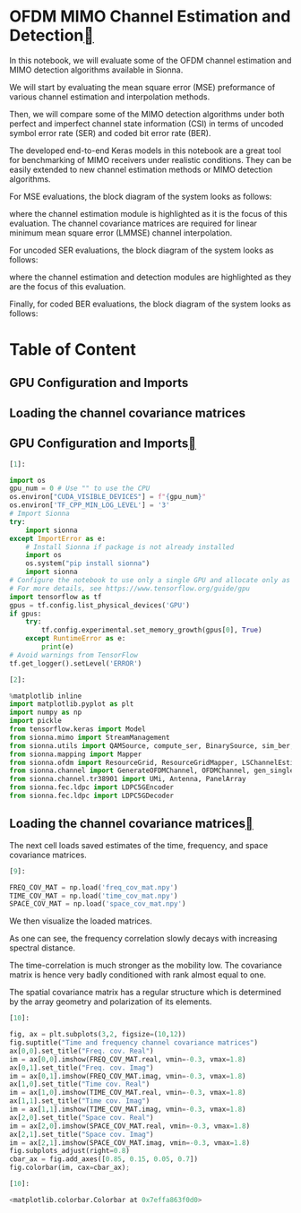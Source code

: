 # OFDM MIMO Channel Estimation and Detection<a class="headerlink" href="https://nvlabs.github.io/sionna/examples/OFDM_MIMO_Detection.html#OFDM-MIMO-Channel-Estimation-and-Detection" title="Permalink to this headline"></a>
    
In this notebook, we will evaluate some of the OFDM channel estimation and MIMO detection algorithms available in Sionna.
    
We will start by evaluating the mean square error (MSE) preformance of various channel estimation and interpolation methods.
    
Then, we will compare some of the MIMO detection algorithms under both perfect and imperfect channel state information (CSI) in terms of uncoded symbol error rate (SER) and coded bit error rate (BER).
    
The developed end-to-end Keras models in this notebook are a great tool for benchmarking of MIMO receivers under realistic conditions. They can be easily extended to new channel estimation methods or MIMO detection algorithms.
    
For MSE evaluations, the block diagram of the system looks as follows:
    
    
where the channel estimation module is highlighted as it is the focus of this evaluation. The channel covariance matrices are required for linear minimum mean square error (LMMSE) channel interpolation.
    
For uncoded SER evaluations, the block diagram of the system looks as follows:
    
    
where the channel estimation and detection modules are highlighted as they are the focus of this evaluation.
    
Finally, for coded BER evaluations, the block diagram of the system looks as follows:
    

# Table of Content
## GPU Configuration and Imports
## Loading the channel covariance matrices
  
  

## GPU Configuration and Imports<a class="headerlink" href="https://nvlabs.github.io/sionna/examples/OFDM_MIMO_Detection.html#GPU-Configuration-and-Imports" title="Permalink to this headline"></a>

```python
[1]:
```

```python
import os
gpu_num = 0 # Use "" to use the CPU
os.environ["CUDA_VISIBLE_DEVICES"] = f"{gpu_num}"
os.environ['TF_CPP_MIN_LOG_LEVEL'] = '3'
# Import Sionna
try:
    import sionna
except ImportError as e:
    # Install Sionna if package is not already installed
    import os
    os.system("pip install sionna")
    import sionna
# Configure the notebook to use only a single GPU and allocate only as much memory as needed
# For more details, see https://www.tensorflow.org/guide/gpu
import tensorflow as tf
gpus = tf.config.list_physical_devices('GPU')
if gpus:
    try:
        tf.config.experimental.set_memory_growth(gpus[0], True)
    except RuntimeError as e:
        print(e)
# Avoid warnings from TensorFlow
tf.get_logger().setLevel('ERROR')
```
```python
[2]:
```

```python
%matplotlib inline
import matplotlib.pyplot as plt
import numpy as np
import pickle
from tensorflow.keras import Model
from sionna.mimo import StreamManagement
from sionna.utils import QAMSource, compute_ser, BinarySource, sim_ber, ebnodb2no, QAMSource
from sionna.mapping import Mapper
from sionna.ofdm import ResourceGrid, ResourceGridMapper, LSChannelEstimator, LMMSEInterpolator, LinearDetector, KBestDetector, EPDetector, MMSEPICDetector
from sionna.channel import GenerateOFDMChannel, OFDMChannel, gen_single_sector_topology
from sionna.channel.tr38901 import UMi, Antenna, PanelArray
from sionna.fec.ldpc import LDPC5GEncoder
from sionna.fec.ldpc import LDPC5GDecoder
```

## Loading the channel covariance matrices<a class="headerlink" href="https://nvlabs.github.io/sionna/examples/OFDM_MIMO_Detection.html#Loading-the-channel-covariance-matrices" title="Permalink to this headline"></a>
    
The next cell loads saved estimates of the time, frequency, and space covariance matrices.

```python
[9]:
```

```python
FREQ_COV_MAT = np.load('freq_cov_mat.npy')
TIME_COV_MAT = np.load('time_cov_mat.npy')
SPACE_COV_MAT = np.load('space_cov_mat.npy')
```

    
We then visualize the loaded matrices.
    
As one can see, the frequency correlation slowly decays with increasing spectral distance.
    
The time-correlation is much stronger as the mobility low. The covariance matrix is hence very badly conditioned with rank almost equal to one.
    
The spatial covariance matrix has a regular structure which is determined by the array geometry and polarization of its elements.

```python
[10]:
```

```python
fig, ax = plt.subplots(3,2, figsize=(10,12))
fig.suptitle("Time and frequency channel covariance matrices")
ax[0,0].set_title("Freq. cov. Real")
im = ax[0,0].imshow(FREQ_COV_MAT.real, vmin=-0.3, vmax=1.8)
ax[0,1].set_title("Freq. cov. Imag")
im = ax[0,1].imshow(FREQ_COV_MAT.imag, vmin=-0.3, vmax=1.8)
ax[1,0].set_title("Time cov. Real")
im = ax[1,0].imshow(TIME_COV_MAT.real, vmin=-0.3, vmax=1.8)
ax[1,1].set_title("Time cov. Imag")
im = ax[1,1].imshow(TIME_COV_MAT.imag, vmin=-0.3, vmax=1.8)
ax[2,0].set_title("Space cov. Real")
im = ax[2,0].imshow(SPACE_COV_MAT.real, vmin=-0.3, vmax=1.8)
ax[2,1].set_title("Space cov. Imag")
im = ax[2,1].imshow(SPACE_COV_MAT.imag, vmin=-0.3, vmax=1.8)
fig.subplots_adjust(right=0.8)
cbar_ax = fig.add_axes([0.85, 0.15, 0.05, 0.7])
fig.colorbar(im, cax=cbar_ax);
```
```python
[10]:
```
```python
<matplotlib.colorbar.Colorbar at 0x7effa863f0d0>
```


